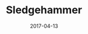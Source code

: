 ---
layout: post
title: Sledgehammer
name: sledgehammer
img: sh_tab.png
alt: image-alt
date: 2017-04-13
description: "There be soldiers!"
image_items: [
    {
        title: sledgehammer,
        video: SledgeTL_V1.mp4,
        description: "Crowd Character Asset"
    },
    {
        img: sh1.jpg,
        description: ""
    },
    {
        img: sh2.jpg,
        description: ""
    },
    {
        img: sh3.jpg,
        description: ""
    },
    {
        img: sh4.jpg,
        description: ""
    },
    {
        img: sh5.jpg,
        description: ""
    },
    {
        img: sh6.jpg,
        description: ""
    },
    {
        img: sh7.jpg,
        description: ""
    },
    {
        img: sh8.jpg,
        description: ""
    },
    {
        img: sh9.jpg,
        description: ""
    },
    {
        img: sh10.jpg,
        description: ""
    },
    {
        img: sh11.jpg,
        description: ""
    },
    {
        img: sh12.jpg,
        description: ""
    },
    {
        img: sh13.jpg,
        description: ""
    },
    {
        img: sh14.jpg,
        description: ""
    },
    {
        img: sh15.jpg,
        description: ""
    },
    {
        img: sh16.jpg,
        description: ""
    },
    {
        img: sh17.jpg,
        description: ""
    },
    {
        img: sh18.jpg,
        description: ""
    },
    {
        img: sh19.jpg,
        description: ""
    },
    {
        img: sh20.jpg,
        description: ""
    },
    {
        img: sh21.jpg,
        description: ""
    },
    {
        img: sh22.jpg,
        description: ""
    },

    
]
---